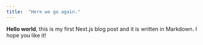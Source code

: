 ```yaml
---
title:  "Here we go again."
---
```

**Hello world**, this is my first Next.js blog post and it is written in Markdown.
I hope you like it!
